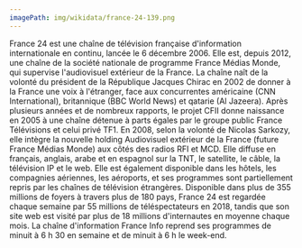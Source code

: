 ```yaml
---
imagePath: img/wikidata/france-24-139.png
---
```


France 24 est une chaîne de télévision française d'information internationale en continu, lancée le 6 décembre 2006. Elle est, depuis 2012, une chaîne de la société nationale de programme France Médias Monde, qui supervise l'audiovisuel extérieur de la France.
La chaîne naît de la volonté du président de la République Jacques Chirac en 2002 de donner à la France une voix à l'étranger, face aux concurrentes américaine (CNN International), britannique (BBC World News) et qatarie (Al Jazeera). Après plusieurs années et de nombreux rapports, le projet CFII donne naissance en 2005 à une chaîne détenue à parts égales par le groupe public France Télévisions et celui privé TF1. En 2008, selon la volonté de Nicolas Sarkozy, elle intègre la nouvelle holding Audiovisuel extérieur de la France (future France Médias Monde) aux côtés des radios RFI et MCD.
Elle diffuse en français, anglais, arabe et en espagnol sur la TNT, le satellite, le câble, la télévision IP et le web. Elle est également disponible dans les hôtels, les compagnies aériennes, les aéroports, et ses programmes sont partiellement repris par les chaînes de télévision étrangères. Disponible dans plus de 355 millions de foyers à travers plus de 180 pays, France 24 est regardée chaque semaine par 55 millions de téléspectateurs en 2018, tandis que son site web est visité par plus de 18 millions d'internautes en moyenne chaque mois. La chaîne d'information France Info reprend ses programmes de minuit à 6 h 30 en semaine et de minuit à 6 h le week-end.
